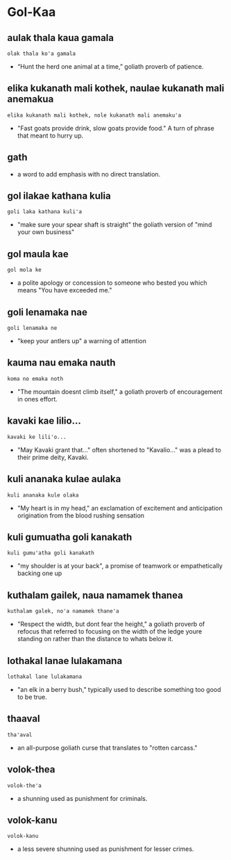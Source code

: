 # Gol-Kaa

## aulak thala kaua gamala
`olak thala ko'a gamala`
* “Hunt the herd one animal at a time,” goliath proverb of patience.

## elika kukanath mali kothek, naulae kukanath mali anemakua
`elika kukanath mali kothek, nole kukanath mali anemaku'a`
* "Fast goats provide drink, slow goats provide food." A turn of phrase that meant to hurry up.

## gath
* a word to add emphasis with no direct translation.

## gol ilakae kathana kulia
`goli laka kathana kuli'a`
* "make sure your spear shaft is straight" the goliath version of "mind your own business"

## gol maula kae
`gol mola ke`
* a polite apology or concession to someone who bested you which means "You have exceeded me."

## goli lenamaka nae
`goli lenamaka ne`
* "keep your antlers up" a warning of attention

## kauma nau emaka nauth
`koma no emaka noth`
* "The mountain doesnt climb itself," a goliath proverb of encouragement in ones effort.

## kavaki kae lilio...
`kavaki ke lili'o...`
* "May Kavaki grant that..." often shortened to "Kavalio..." was a plead to their prime deity, Kavaki.

## kuli ananaka kulae aulaka
`kuli ananaka kule olaka`
* "My heart is in my head," an exclamation of excitement and anticipation origination from the blood rushing sensation 

## kuli gumuatha goli kanakath
`kuli gumu'atha goli kanakath`
* "my shoulder is at your back", a promise of teamwork or empathetically backing one up

## kuthalam gailek, naua namamek thanea
`kuthalam galek, no'a namamek thane'a`
* "Respect the width, but dont fear the height," a goliath proverb of refocus that referred to focusing on the width of the ledge youre standing on rather than the distance to whats below it.

## lothakal lanae lulakamana
`lothakal lane lulakamana`
* "an elk in a berry bush," typically used to describe something too good to be true.

## thaaval
`tha'aval`
* an all-purpose goliath curse that translates to "rotten carcass."

## volok-thea
`volok-the'a`
* a shunning used as punishment for criminals.

## volok-kanu
`volok-kanu`
* a less severe shunning used as punishment for lesser crimes.
